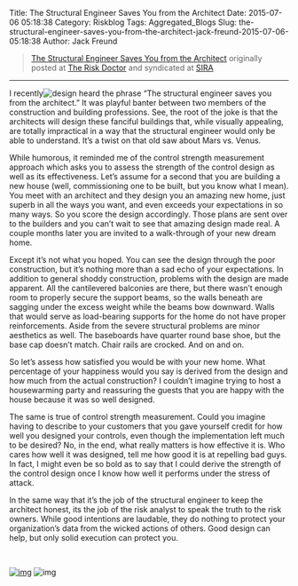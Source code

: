 Title: The Structural Engineer Saves You from the Architect
Date: 2015-07-06 05:18:38
Category: Riskblog
Tags: Aggregated_Blogs
Slug: the-structural-engineer-saves-you-from-the-architect-jack-freund-2015-07-06-05:18:38
Author: Jack Freund

>[The Structural Engineer Saves You from the Architect](http://riskdr.com/2015/07/06/the-structural-engineer-saves-you-from-the-architect/) originally posted at [The Risk Doctor](http://riskdr.com) and syndicated at [SIRA](http://societyinforisk.org)
***
I recently![design](https://riskdr.files.wordpress.com/2015/07/design.jpg?w=300&h=201) heard the phrase “The structural engineer saves you from the architect.” It was playful banter between two members of the construction and building professions. See, the root of the joke is that the architects will design these fanciful buildings that, while visually appealing, are totally impractical in a way that the structural engineer would only be able to understand. It’s a twist on that old saw about Mars vs. Venus.

While humorous, it reminded me of the control strength measurement approach which asks you to assess the strength of the control design as well as its effectiveness. Let’s assume for a second that you are building a new house (well, commissioning one to be built, but you know what I mean). You meet with an architect and they design you an amazing new home, just superb in all the ways you want, and even exceeds your expectations in so many ways. So you score the design accordingly. Those plans are sent over to the builders and you can’t wait to see that amazing design made real. A couple months later you are invited to a walk-through of your new dream home.

Except it’s not what you hoped. You can see the design through the poor construction, but it’s nothing more than a sad echo of your expectations. In addition to general shoddy construction, problems with the design are made apparent. All the cantilevered balconies are there, but there wasn’t enough room to properly secure the support beams, so the walls beneath are sagging under the excess weight while the beams bow downward. Walls that would serve as load-bearing supports for the home do not have proper reinforcements. Aside from the severe structural problems are minor aesthetics as well. The baseboards have quarter round base shoe, but the base cap doesn’t match. Chair rails are crocked. And on and on.

So let’s assess how satisfied you would be with your new home. What percentage of your happiness would you say is derived from the design and how much from the actual construction? I couldn’t imagine trying to host a housewarming party and reassuring the guests that you are happy with the house because it was so well designed.

The same is true of control strength measurement. Could you imagine having to describe to your customers that you gave yourself credit for how well you designed your controls, even though the implementation left much to be desired? No, in the end, what really matters is how effective it is. Who cares how well it was designed, tell me how good it is at repelling bad guys. In fact, I might even be so bold as to say that I could derive the strength of the control design once I know how well it performs under the stress of attack.

In the same way that it’s the job of the structural engineer to keep the architect honest, its the job of the risk analyst to speak the truth to the risk owners. While good intentions are laudable, they do nothing to protect your organization’s data from the wicked actions of others. Good design can help, but only solid execution can protect you.

 

[![img](/images/blank.png)](#) ![img](http://pixel.wp.com/b.gif?host=riskdr.com&blog=34767047&post=320&subd=riskdr&ref=&feed=1)


